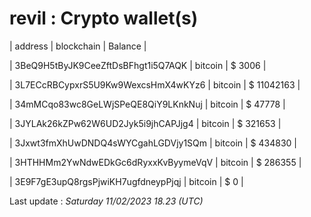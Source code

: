 # revil : Crypto wallet(s)



| address | blockchain | Balance |

| 3BeQ9H5tByJK9CeeZftDsBFhgt1i5Q7AQK | bitcoin | $ 3006 | 

| 3L7ECcRBCypxrS5U9Kw9WexcsHmX4wKYz6 | bitcoin | $ 11042163 | 

| 34mMCqo83wc8GeLWjSPeQE8QiY9LKnkNuj | bitcoin | $ 47778 | 

| 3JYLAk26kZPw62W6UD2Jyk5i9jhCAPJjg4 | bitcoin | $ 321653 | 

| 3Jxwt3fmXhUwDNDQ4sWYCgahLGDVjy1SQm | bitcoin | $ 434830 | 

| 3HTHHMm2YwNdwEDkGc6dRyxxKvByymeVqV | bitcoin | $ 286355 | 

| 3E9F7gE3upQ8rgsPjwiKH7ugfdneypPjqj | bitcoin | $ 0 | 



Last update : _Saturday 11/02/2023 18.23 (UTC)_ 



